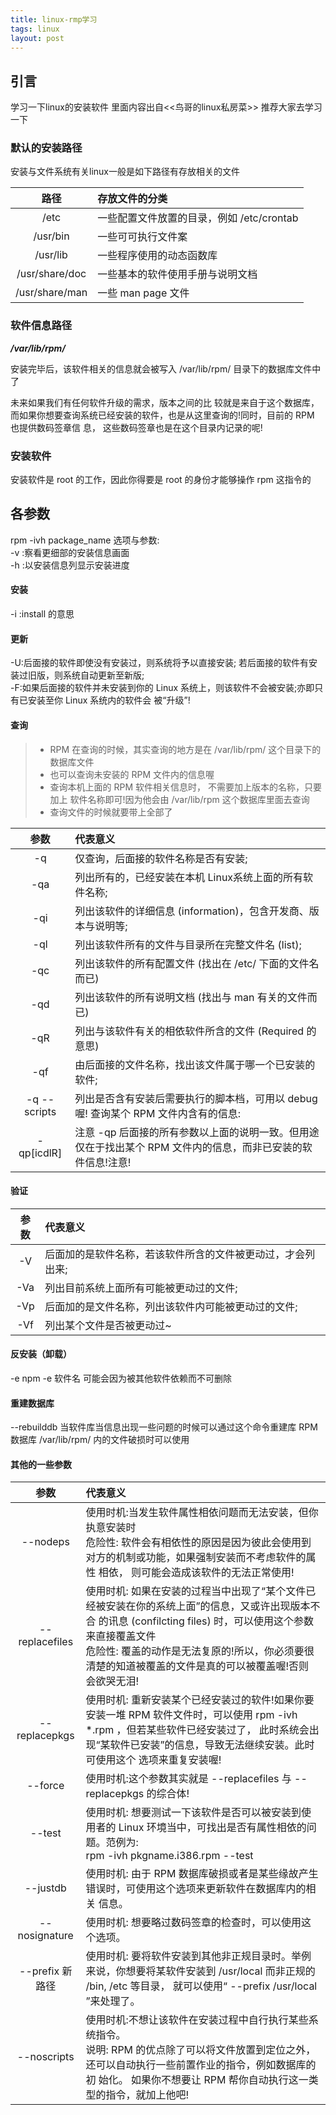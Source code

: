 ```yaml
---
title: linux-rmp学习
tags: linux
layout: post
---
```


## 引言

学习一下linux的安装软件
里面内容出自<<鸟哥的linux私房菜>>
推荐大家去学习一下


### 默认的安装路径
安装与文件系统有关linux一般是如下路径有存放相关的文件

路径	| 存放文件的分类 | 
:---:|:---|
/etc|一些配置文件放置的目录，例如 /etc/crontab
/usr/bin|一些可可执行文件案
/usr/lib|一些程序使用的动态函数库
/usr/share/doc|一些基本的软件使用手册与说明文档
/usr/share/man|一些 man page 文件

### 软件信息路径
***/var/lib/rpm/***

安装完毕后，该软件相关的信息就会被写入 /var/lib/rpm/ 目录下的数据库文件中了

未来如果我们有任何软件升级的需求，版本之间的比 较就是来自于这个数据库， 而如果你想要查询系统已经安装的软件，也是从这里查询的!同时，目前的 RPM 也提供数码签章信 息， 这些数码签章也是在这个目录内记录的呢!

### 安装软件
安装软件是 root 的工作，因此你得要是 root 的身份才能够操作 rpm 这指令的

## 各参数
rpm -ivh package_name 选项与参数:       
-v :察看更细部的安装信息画面           
-h :以安装信息列显示安装进度
#### 安装
-i :install 的意思
#### 更新      
-U:后面接的软件即使没有安装过，则系统将予以直接安装; 若后面接的软件有安装过旧版，则系统自动更新至新版;  
-F:如果后面接的软件并未安装到你的 Linux 系统上，则该软件不会被安装;亦即只有已安装至你 Linux 系统内的软件会 被“升级”!
#### 查询
>* RPM 在查询的时候，其实查询的地方是在 /var/lib/rpm/ 这个目录下的数据库文件
>* 也可以查询未安装的 RPM 文件内的信息喔
>* 查询本机上面的 RPM 软件相关信息时， 不需要加上版本的名称，只要加上 软件名称即可!因为他会由 /var/lib/rpm 这个数据库里面去查询
>* 查询文件的时候就要带上全部了


参数	| 代表意义 | 
:---:|:---|
-q|仅查询，后面接的软件名称是否有安装;  
-qa|列出所有的，已经安装在本机 Linux系统上面的所有软件名称;    
-qi|列出该软件的详细信息 (information)，包含开发商、版本与说明等; 
-ql|列出该软件所有的文件与目录所在完整文件名 (list);   
-qc|列出该软件的所有配置文件 (找出在 /etc/ 下面的文件名而已)  
-qd|列出该软件的所有说明文档 (找出与 man 有关的文件而已) 
-qR|列出与该软件有关的相依软件所含的文件 (Required 的意思)      
-qf|由后面接的文件名称，找出该文件属于哪一个已安装的软件;    
-q --scripts|列出是否含有安装后需要执行的脚本档，可用以 debug 喔! 查询某个 RPM 文件内含有的信息:  
-qp[icdlR]|注意 -qp 后面接的所有参数以上面的说明一致。但用途仅在于找出某个 RPM 文件内的信息，而非已安装的软件信息!注意!

#### 验证
参数	| 代表意义 | 
:---:|:---|
-V|后面加的是软件名称，若该软件所含的文件被更动过，才会列出来;
 -Va|列出目前系统上面所有可能被更动过的文件;
-Vp|后面加的是文件名称，列出该软件内可能被更动过的文件;
-Vf|列出某个文件是否被更动过~

#### 反安装（卸载）
-e
npm -e 软件名
可能会因为被其他软件依赖而不可删除

#### 重建数据库
--rebuilddb
当软件库当信息出现一些问题的时候可以通过这个命令重建库
RPM 数据库 /var/lib/rpm/ 内的文件破损时可以使用

#### 其他的一些参数
参数	| 代表意义 | 
:---:|:---|
--nodeps|使用时机:当发生软件属性相依问题而无法安装，但你执意安装时<br>危险性: 软件会有相依性的原因是因为彼此会使用到对方的机制或功能，如果强制安装而不考虑软件的属性 相依， 则可能会造成该软件的无法正常使用!
-- replacefiles|使用时机: 如果在安装的过程当中出现了“某个文件已经被安装在你的系统上面”的信息，又或许出现版本不合 的讯息 (confilcting files) 时，可以使用这个参数来直接覆盖文件<br>危险性: 覆盖的动作是无法复原的!所以，你必须要很清楚的知道被覆盖的文件是真的可以被覆盖喔!否则 会欲哭无泪!
-- replacepkgs|使用时机: 重新安装某个已经安装过的软件!如果你要安装一堆 RPM 软件文件时，可以使用 rpm -ivh *.rpm ，但若某些软件已经安装过了， 此时系统会出现“某软件已安装”的信息，导致无法继续安装。此时可使用这个 选项来重复安装喔!
--force|使用时机:这个参数其实就是 --replacefiles 与 --replacepkgs 的综合体!
--test|使用时机: 想要测试一下该软件是否可以被安装到使用者的 Linux 环境当中，可找出是否有属性相依的问 题。范例为:<br>rpm -ivh pkgname.i386.rpm --test
--justdb|使用时机: 由于 RPM 数据库破损或者是某些缘故产生错误时，可使用这个选项来更新软件在数据库内的相关 信息。
-- nosignature|使用时机: 想要略过数码签章的检查时，可以使用这个选项。
--prefix 新路径|使用时机: 要将软件安装到其他非正规目录时。举例来说，你想要将某软件安装到 /usr/local 而非正规的 /bin, /etc 等目录， 就可以使用“ --prefix /usr/local ”来处理了。
--noscripts|使用时机:不想让该软件在安装过程中自行执行某些系统指令。<br>说明: RPM 的优点除了可以将文件放置到定位之外，还可以自动执行一些前置作业的指令，例如数据库的初 始化。 如果你不想要让 RPM 帮你自动执行这一类型的指令，就加上他吧!